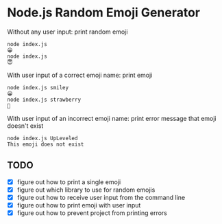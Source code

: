 # Node.js Random Emoji Generator

Without any user input: print random emoji

```
node index.js
😀
node index.js
😇
```

With user input of a correct emoji name: print emoji

```
node index.js smiley
😀
node index.js strawberry
🍓
```

With user input of an incorrect emoji name: print error message that emoji doesn't exist

```
node index.js UpLeveled
This emoji does not exist
```

## TODO

- [x] figure out how to print a single emoji
- [x] figure out which library to use for random emojis
- [x] figure out how to receive user input from the command line
- [x] figure out how to print emoji with user input
- [x] figure out how to prevent project from printing errors
